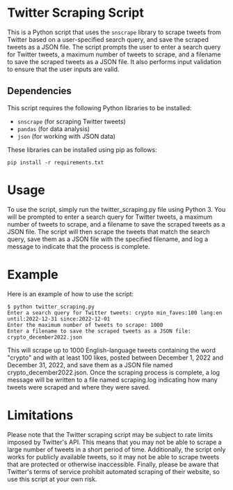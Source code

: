 # Twitter Scraping Script
This is a Python script that uses the `snscrape` library to scrape tweets from Twitter based on a user-specified search query, and save the scraped tweets as a JSON file. The script prompts the user to enter a search query for Twitter tweets, a maximum number of tweets to scrape, and a filename to save the scraped tweets as a JSON file. It also performs input validation to ensure that the user inputs are valid.

## Dependencies
This script requires the following Python libraries to be installed:

- `snscrape` (for scraping Twitter tweets)
- `pandas` (for data analysis)
- `json` (for working with JSON data)

These libraries can be installed using pip as follows:

    pip install -r requirements.txt 


# Usage
To use the script, simply run the twitter_scraping.py file using Python 3. You will be prompted to enter a search query for Twitter tweets, a maximum number of tweets to scrape, and a filename to save the scraped tweets as a JSON file. The script will then scrape the tweets that match the search query, save them as a JSON file with the specified filename, and log a message to indicate that the process is complete.

# Example
Here is an example of how to use the script:

    $ python twitter_scraping.py
    Enter a search query for Twitter tweets: crypto min_faves:100 lang:en until:2022-12-31 since:2022-12-01
    Enter the maximum number of tweets to scrape: 1000
    Enter a filename to save the scraped tweets as a JSON file: crypto_december2022.json

This will scrape up to 1000 English-language tweets containing the word "crypto" and with at least 100 likes, posted between December 1, 2022 and December 31, 2022, and save them as a JSON file named crypto_december2022.json. Once the scraping process is complete, a log message will be written to a file named scraping.log indicating how many tweets were scraped and where they were saved.

# Limitations
Please note that the Twitter scraping script may be subject to rate limits imposed by Twitter's API. This means that you may not be able to scrape a large number of tweets in a short period of time. Additionally, the script only works for publicly available tweets, so it may not be able to scrape tweets that are protected or otherwise inaccessible. Finally, please be aware that Twitter's terms of service prohibit automated scraping of their website, so use this script at your own risk.